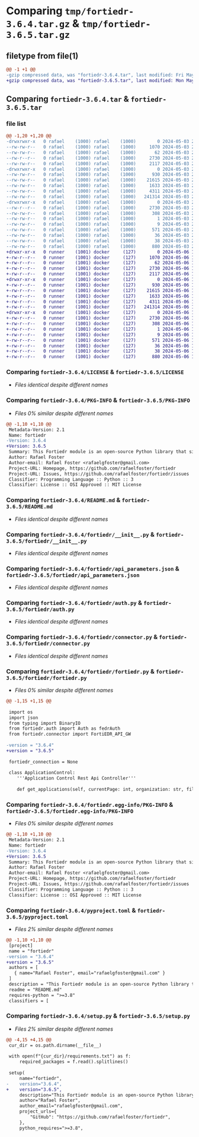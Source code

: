# Comparing `tmp/fortiedr-3.6.4.tar.gz` & `tmp/fortiedr-3.6.5.tar.gz`

## filetype from file(1)

```diff
@@ -1 +1 @@
-gzip compressed data, was "fortiedr-3.6.4.tar", last modified: Fri May  3 20:29:49 2024, max compression
+gzip compressed data, was "fortiedr-3.6.5.tar", last modified: Mon May  6 12:27:46 2024, max compression
```

## Comparing `fortiedr-3.6.4.tar` & `fortiedr-3.6.5.tar`

### file list

```diff
@@ -1,20 +1,20 @@
-drwxrwxr-x   0 rafael    (1000) rafael    (1000)        0 2024-05-03 20:29:49.652119 fortiedr-3.6.4/
--rw-rw-r--   0 rafael    (1000) rafael    (1000)     1070 2024-05-03 20:00:35.000000 fortiedr-3.6.4/LICENSE
--rw-rw-r--   0 rafael    (1000) rafael    (1000)       62 2024-05-03 20:14:00.000000 fortiedr-3.6.4/MANIFEST.in
--rw-r--r--   0 rafael    (1000) rafael    (1000)     2730 2024-05-03 20:29:49.652119 fortiedr-3.6.4/PKG-INFO
--rw-rw-r--   0 rafael    (1000) rafael    (1000)     2117 2024-05-03 20:00:35.000000 fortiedr-3.6.4/README.md
-drwxrwxr-x   0 rafael    (1000) rafael    (1000)        0 2024-05-03 20:29:49.648119 fortiedr-3.6.4/fortiedr/
--rw-rw-r--   0 rafael    (1000) rafael    (1000)      930 2024-05-03 20:00:35.000000 fortiedr-3.6.4/fortiedr/__init__.py
--rw-rw-r--   0 rafael    (1000) rafael    (1000)    21615 2024-05-03 20:00:35.000000 fortiedr-3.6.4/fortiedr/api_parameters.json
--rw-rw-r--   0 rafael    (1000) rafael    (1000)     1633 2024-05-03 20:00:35.000000 fortiedr-3.6.4/fortiedr/auth.py
--rw-rw-r--   0 rafael    (1000) rafael    (1000)     4311 2024-05-03 20:00:35.000000 fortiedr-3.6.4/fortiedr/connector.py
--rw-rw-r--   0 rafael    (1000) rafael    (1000)   241314 2024-05-03 20:29:23.000000 fortiedr-3.6.4/fortiedr/fortiedr.py
-drwxrwxr-x   0 rafael    (1000) rafael    (1000)        0 2024-05-03 20:29:49.652119 fortiedr-3.6.4/fortiedr.egg-info/
--rw-r--r--   0 rafael    (1000) rafael    (1000)     2730 2024-05-03 20:29:49.000000 fortiedr-3.6.4/fortiedr.egg-info/PKG-INFO
--rw-rw-r--   0 rafael    (1000) rafael    (1000)      308 2024-05-03 20:29:49.000000 fortiedr-3.6.4/fortiedr.egg-info/SOURCES.txt
--rw-rw-r--   0 rafael    (1000) rafael    (1000)        1 2024-05-03 20:29:49.000000 fortiedr-3.6.4/fortiedr.egg-info/dependency_links.txt
--rw-rw-r--   0 rafael    (1000) rafael    (1000)        9 2024-05-03 20:29:49.000000 fortiedr-3.6.4/fortiedr.egg-info/top_level.txt
--rw-rw-r--   0 rafael    (1000) rafael    (1000)      571 2024-05-03 20:29:23.000000 fortiedr-3.6.4/pyproject.toml
--rw-rw-r--   0 rafael    (1000) rafael    (1000)       36 2024-05-03 20:00:35.000000 fortiedr-3.6.4/requirements.txt
--rw-rw-r--   0 rafael    (1000) rafael    (1000)       38 2024-05-03 20:29:49.652119 fortiedr-3.6.4/setup.cfg
--rw-rw-r--   0 rafael    (1000) rafael    (1000)      880 2024-05-03 20:29:23.000000 fortiedr-3.6.4/setup.py
+drwxr-xr-x   0 runner    (1001) docker     (127)        0 2024-05-06 12:27:46.748735 fortiedr-3.6.5/
+-rw-r--r--   0 runner    (1001) docker     (127)     1070 2024-05-06 12:27:35.000000 fortiedr-3.6.5/LICENSE
+-rw-r--r--   0 runner    (1001) docker     (127)       62 2024-05-06 12:27:35.000000 fortiedr-3.6.5/MANIFEST.in
+-rw-r--r--   0 runner    (1001) docker     (127)     2730 2024-05-06 12:27:46.748735 fortiedr-3.6.5/PKG-INFO
+-rw-r--r--   0 runner    (1001) docker     (127)     2117 2024-05-06 12:27:35.000000 fortiedr-3.6.5/README.md
+drwxr-xr-x   0 runner    (1001) docker     (127)        0 2024-05-06 12:27:46.744735 fortiedr-3.6.5/fortiedr/
+-rw-r--r--   0 runner    (1001) docker     (127)      930 2024-05-06 12:27:35.000000 fortiedr-3.6.5/fortiedr/__init__.py
+-rw-r--r--   0 runner    (1001) docker     (127)    21615 2024-05-06 12:27:35.000000 fortiedr-3.6.5/fortiedr/api_parameters.json
+-rw-r--r--   0 runner    (1001) docker     (127)     1633 2024-05-06 12:27:35.000000 fortiedr-3.6.5/fortiedr/auth.py
+-rw-r--r--   0 runner    (1001) docker     (127)     4311 2024-05-06 12:27:35.000000 fortiedr-3.6.5/fortiedr/connector.py
+-rw-r--r--   0 runner    (1001) docker     (127)   241314 2024-05-06 12:27:35.000000 fortiedr-3.6.5/fortiedr/fortiedr.py
+drwxr-xr-x   0 runner    (1001) docker     (127)        0 2024-05-06 12:27:46.748735 fortiedr-3.6.5/fortiedr.egg-info/
+-rw-r--r--   0 runner    (1001) docker     (127)     2730 2024-05-06 12:27:46.000000 fortiedr-3.6.5/fortiedr.egg-info/PKG-INFO
+-rw-r--r--   0 runner    (1001) docker     (127)      308 2024-05-06 12:27:46.000000 fortiedr-3.6.5/fortiedr.egg-info/SOURCES.txt
+-rw-r--r--   0 runner    (1001) docker     (127)        1 2024-05-06 12:27:46.000000 fortiedr-3.6.5/fortiedr.egg-info/dependency_links.txt
+-rw-r--r--   0 runner    (1001) docker     (127)        9 2024-05-06 12:27:46.000000 fortiedr-3.6.5/fortiedr.egg-info/top_level.txt
+-rw-r--r--   0 runner    (1001) docker     (127)      571 2024-05-06 12:27:35.000000 fortiedr-3.6.5/pyproject.toml
+-rw-r--r--   0 runner    (1001) docker     (127)       36 2024-05-06 12:27:35.000000 fortiedr-3.6.5/requirements.txt
+-rw-r--r--   0 runner    (1001) docker     (127)       38 2024-05-06 12:27:46.748735 fortiedr-3.6.5/setup.cfg
+-rw-r--r--   0 runner    (1001) docker     (127)      880 2024-05-06 12:27:35.000000 fortiedr-3.6.5/setup.py
```

### Comparing `fortiedr-3.6.4/LICENSE` & `fortiedr-3.6.5/LICENSE`

 * *Files identical despite different names*

### Comparing `fortiedr-3.6.4/PKG-INFO` & `fortiedr-3.6.5/PKG-INFO`

 * *Files 0% similar despite different names*

```diff
@@ -1,10 +1,10 @@
 Metadata-Version: 2.1
 Name: fortiedr
-Version: 3.6.4
+Version: 3.6.5
 Summary: This Fortiedr module is an open-source Python library that simplifies interaction with the FortiEDR Cloud API.
 Author: Rafael Foster
 Author-email: Rafael Foster <rafaelgfoster@gmail.com>
 Project-URL: Homepage, https://github.com/rafaelfoster/fortiedr
 Project-URL: Issues, https://github.com/rafaelfoster/fortiedr/issues
 Classifier: Programming Language :: Python :: 3
 Classifier: License :: OSI Approved :: MIT License
```

### Comparing `fortiedr-3.6.4/README.md` & `fortiedr-3.6.5/README.md`

 * *Files identical despite different names*

### Comparing `fortiedr-3.6.4/fortiedr/__init__.py` & `fortiedr-3.6.5/fortiedr/__init__.py`

 * *Files identical despite different names*

### Comparing `fortiedr-3.6.4/fortiedr/api_parameters.json` & `fortiedr-3.6.5/fortiedr/api_parameters.json`

 * *Files identical despite different names*

### Comparing `fortiedr-3.6.4/fortiedr/auth.py` & `fortiedr-3.6.5/fortiedr/auth.py`

 * *Files identical despite different names*

### Comparing `fortiedr-3.6.4/fortiedr/connector.py` & `fortiedr-3.6.5/fortiedr/connector.py`

 * *Files identical despite different names*

### Comparing `fortiedr-3.6.4/fortiedr/fortiedr.py` & `fortiedr-3.6.5/fortiedr/fortiedr.py`

 * *Files 0% similar despite different names*

```diff
@@ -1,15 +1,15 @@
 
 import os
 import json
 from typing import BinaryIO
 from fortiedr.auth import Auth as fedrAuth
 from fortiedr.connector import FortiEDR_API_GW
 
-version = "3.6.4"
+version = "3.6.5"
 
 fortiedr_connection = None
 
 class ApplicationControl:
 	'''Application Control Rest Api Controller'''
 
 	def get_applications(self, currentPage: int, organization: str, fileName: str = None, path: str = None, signer: str = None, enabled: bool = None, hash: str = None, operatingSystem: str = None, policyIds: list = None, tag: str = None) -> tuple[bool, None]:
```

### Comparing `fortiedr-3.6.4/fortiedr.egg-info/PKG-INFO` & `fortiedr-3.6.5/fortiedr.egg-info/PKG-INFO`

 * *Files 0% similar despite different names*

```diff
@@ -1,10 +1,10 @@
 Metadata-Version: 2.1
 Name: fortiedr
-Version: 3.6.4
+Version: 3.6.5
 Summary: This Fortiedr module is an open-source Python library that simplifies interaction with the FortiEDR Cloud API.
 Author: Rafael Foster
 Author-email: Rafael Foster <rafaelgfoster@gmail.com>
 Project-URL: Homepage, https://github.com/rafaelfoster/fortiedr
 Project-URL: Issues, https://github.com/rafaelfoster/fortiedr/issues
 Classifier: Programming Language :: Python :: 3
 Classifier: License :: OSI Approved :: MIT License
```

### Comparing `fortiedr-3.6.4/pyproject.toml` & `fortiedr-3.6.5/pyproject.toml`

 * *Files 2% similar despite different names*

```diff
@@ -1,10 +1,10 @@
 [project]
 name = "fortiedr"
-version = "3.6.4"
+version = "3.6.5"
 authors = [
   { name="Rafael Foster", email="rafaelgfoster@gmail.com" }
 ]
 description = "This Fortiedr module is an open-source Python library that simplifies interaction with the FortiEDR Cloud API."
 readme = "README.md"
 requires-python = ">=3.8"
 classifiers = [
```

### Comparing `fortiedr-3.6.4/setup.py` & `fortiedr-3.6.5/setup.py`

 * *Files 2% similar despite different names*

```diff
@@ -4,15 +4,15 @@
 cur_dir = os.path.dirname(__file__)
 
 with open(f"{cur_dir}/requirements.txt") as f:
     required_packages = f.read().splitlines()
 
 setup(
     name="fortiedr",
-    version="3.6.4",
+    version="3.6.5",
     description="This Fortiedr module is an open-source Python library that simplifies interaction with the FortiEDR Cloud API.",
     author="Rafael Foster",
     author_email="rafaelgfoster@gmail.com",
     project_urls={
         "GitHub": "https://github.com/rafaelfoster/fortiedr",
     },
     python_requires=">=3.8",
```


